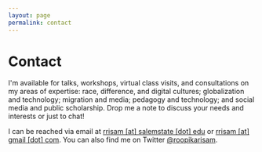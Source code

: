 ```yaml
---
layout: page
permalink: contact
---
```

# Contact
I'm available for talks, workshops, virtual class visits, and consultations on my areas of expertise: race, difference, and digital cultures; globalization and technology; migration and media; pedagogy and technology; and social media and public scholarship. Drop me a note to discuss your needs and interests or just to chat!  

I can be reached via email at [rrisam [at] salemstate [dot] edu](mailto:rrisam@salemstate.edu) or [rrisam [at] gmail [dot] com](mailto:rrisam@gmail.com). You can also find me on Twitter [@roopikarisam](http://twitter.com/roopikarisam).
